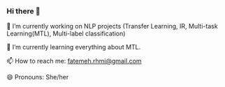 ### Hi there 👋

🔭 I’m currently working on NLP projects (Transfer Learning, IR, Multi-task Learning(MTL), Multi-label classification)

🌱 I’m currently learning everything about MTL.

📫 How to reach me: fatemeh.rhmi@gmail.com

😄 Pronouns: She/her

<!--
**fatemerhmi/fatemerhmi** is a ✨ _special_ ✨ repository because its `README.md` (this file) appears on your GitHub profile.

Here are some ideas to get you started:

- 🔭 I’m currently working on ...
- 🌱 I’m currently learning ...
- 👯 I’m looking to collaborate on ...
- 🤔 I’m looking for help with ...
- 💬 Ask me about ...
- 📫 How to reach me: ...
- 😄 Pronouns: ...
- ⚡ Fun fact: ...
-->
